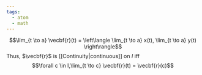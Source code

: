 ```yaml
---
tags:
  - atom
  - math
---
```

$$\lim_{t \to a} \vecbf{r}(t) = \left\langle \lim_{t \to a} x(t), \lim_{t \to a} y(t) \right\rangle$$
Thus, $\vecbf{r}$ is [[Continuity|continuous]] on $I$ iff
$$\forall c \in I,\lim_{t \to c} \vecbf{r}(t) = \vecbf{r}(c)$$